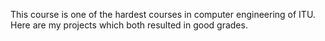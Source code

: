 This course is one of the hardest courses in computer engineering of ITU. Here are my projects which both resulted in good grades.

